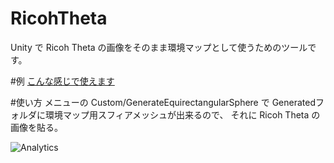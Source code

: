 RicohTheta
==========
Unity で Ricoh Theta の画像をそのまま環境マップとして使うためのツールです。

#例
[こんな感じで使えます](http://nobnak.github.io/SceneSamples/RicohTheta/RicohTheta.html)

#使い方
メニューの Custom/GenerateEquirectangularSphere で Generatedフォルダに環境マップ用スフィアメッシュが出来るので、
それに Ricoh Theta の画像を貼る。

![Analytics](https://ga-beacon.appspot.com/UA-73311422-5/Unity_Uploader)

